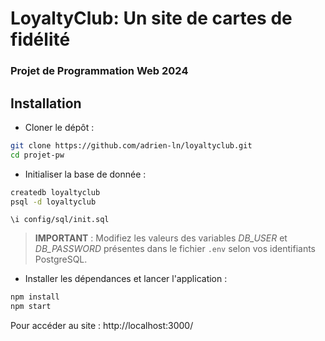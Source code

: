# LoyaltyClub: Un site de cartes de fidélité
### Projet de Programmation Web 2024

## Installation

- Cloner le dépôt :

```bash
git clone https://github.com/adrien-ln/loyaltyclub.git
cd projet-pw
```

- Initialiser la base de donnée :
```bash
createdb loyaltyclub
psql -d loyaltyclub
```
```
\i config/sql/init.sql
``` 

> **IMPORTANT** : Modifiez les valeurs des variables *DB_USER* et *DB_PASSWORD* présentes dans le fichier `.env` selon vos identifiants PostgreSQL.

- Installer les dépendances et lancer l'application :

```bash
npm install
npm start
```

Pour accéder au site : http://localhost:3000/